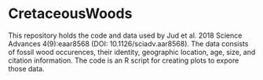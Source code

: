 # CretaceousWoods
This repository holds the code and data used by Jud et al. 2018 Science Advances 4(9):eaar8568 (DOI: 10.1126/sciadv.aar8568).
The data consists of fossil wood occurences, their identity, geographic location, age, size, and citation information.
The code is an R script for creating plots to expore those data.
